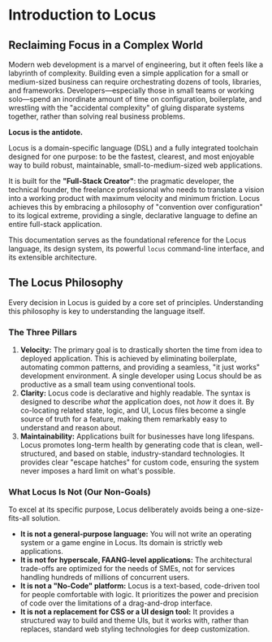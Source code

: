# Introduction to Locus

## Reclaiming Focus in a Complex World

Modern web development is a marvel of engineering, but it often feels like a labyrinth of complexity. Building even a simple application for a small or medium-sized business can require orchestrating dozens of tools, libraries, and frameworks. Developers—especially those in small teams or working solo—spend an inordinate amount of time on configuration, boilerplate, and wrestling with the "accidental complexity" of gluing disparate systems together, rather than solving real business problems.

**Locus is the antidote.**

Locus is a domain-specific language (DSL) and a fully integrated toolchain designed for one purpose: to be the fastest, clearest, and most enjoyable way to build robust, maintainable, small-to-medium-sized web applications.

It is built for the **"Full-Stack Creator"**: the pragmatic developer, the technical founder, the freelance professional who needs to translate a vision into a working product with maximum velocity and minimum friction. Locus achieves this by embracing a philosophy of "convention over configuration" to its logical extreme, providing a single, declarative language to define an entire full-stack application.

This documentation serves as the foundational reference for the Locus language, its design system, its powerful `locus` command-line interface, and its extensible architecture.

## The Locus Philosophy

Every decision in Locus is guided by a core set of principles. Understanding this philosophy is key to understanding the language itself.

### The Three Pillars

1.  **Velocity:** The primary goal is to drastically shorten the time from idea to deployed application. This is achieved by eliminating boilerplate, automating common patterns, and providing a seamless, "it just works" development environment. A single developer using Locus should be as productive as a small team using conventional tools.
2.  **Clarity:** Locus code is declarative and highly readable. The syntax is designed to describe *what* the application does, not *how* it does it. By co-locating related state, logic, and UI, Locus files become a single source of truth for a feature, making them remarkably easy to understand and reason about.
3.  **Maintainability:** Applications built for businesses have long lifespans. Locus promotes long-term health by generating code that is clean, well-structured, and based on stable, industry-standard technologies. It provides clear "escape hatches" for custom code, ensuring the system never imposes a hard limit on what's possible.

### What Locus Is Not (Our Non-Goals)

To excel at its specific purpose, Locus deliberately avoids being a one-size-fits-all solution.

*   **It is not a general-purpose language:** You will not write an operating system or a game engine in Locus. Its domain is strictly web applications.
*   **It is not for hyperscale, FAANG-level applications:** The architectural trade-offs are optimized for the needs of SMEs, not for services handling hundreds of millions of concurrent users.
*   **It is not a "No-Code" platform:** Locus is a text-based, code-driven tool for people comfortable with logic. It prioritizes the power and precision of code over the limitations of a drag-and-drop interface.
*   **It is not a replacement for CSS or a UI design tool:** It provides a structured way to build and theme UIs, but it works with, rather than replaces, standard web styling technologies for deep customization.
